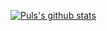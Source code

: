 
[![Puls's github stats](https://github-readme-stats.vercel.app/api?username=pulslol&show_icons=true&theme=synthwave
)](https://github.com/anuraghazra/github-readme-stats) <br>

